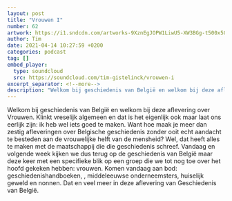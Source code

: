 ```yaml
---
layout: post
title: "Vrouwen I"
number: 62
artwork: https://i1.sndcdn.com/artworks-9XznEgJOPW1LiwU5-XW3BGg-t500x500.jpg
author: Tim
date: 2021-04-14 10:27:59 +0200
categories: podcast
tag: []
embed_player:
  type: soundcloud
  src: https://soundcloud.com/tim-gistelinck/vrouwen-i
excerpt_separator: <!--more-->
description: "Welkom bij geschiedenis van België en welkom bij deze aflevering over Vrouwen."
---
```

Welkom bij geschiedenis van België en welkom bij deze aflevering over Vrouwen. Klinkt vreselijk algemeen en dat is het eigenlijk ook maar laat ons eerlijk zijn: ik heb wel iets goed te maken. Want hoe maak je meer dan zestig afleveringen over Belgische geschiedenis zonder ooit echt aandacht te besteden aan de vrouwelijke helft van de mensheid? Wel, dat heeft alles te maken met de maatschappij die die geschiedenis schreef. Vandaag en volgende week kijken we dus terug op de geschiedenis van België maar deze keer met een specifieke blik op een groep die we tot nog toe over het hoofd gekeken hebben: vrouwen. Komen vandaag aan bod: geschiedenishandboeken, , middeleeuwse onderneemsters, huiselijk geweld en nonnen. Dat en veel meer in deze aflevering van Geschiedenis van België.